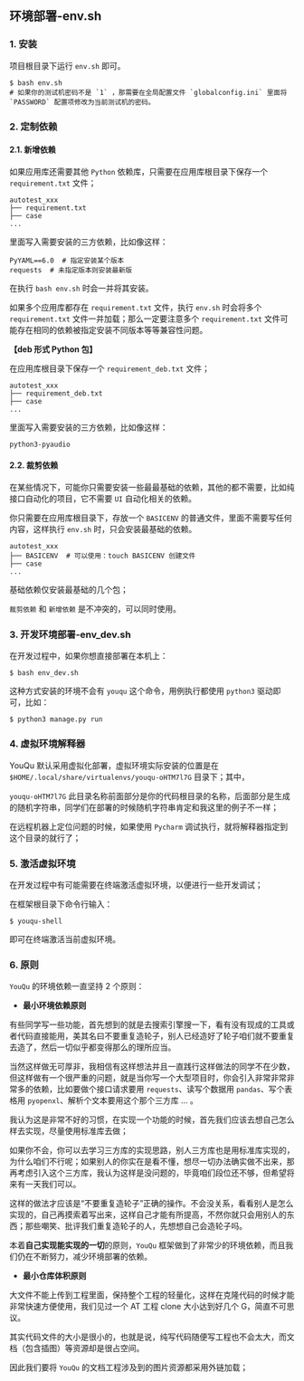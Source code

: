 ## 环境部署-env.sh

### 1. 安装

项目根目录下运行 `env.sh` 即可。

```shell
$ bash env.sh
# 如果你的测试机密码不是 `1` ，那需要在全局配置文件 `globalconfig.ini` 里面将 	`PASSWORD` 配置项修改为当前测试机的密码。
```


### 2. 定制依赖

#### 2.1. 新增依赖

如果应用库还需要其他 `Python` 依赖库，只需要在应用库根目录下保存一个 `requirement.txt` 文件；

```shell
autotest_xxx
├── requirement.txt
├── case	
...
```

里面写入需要安装的三方依赖，比如像这样：

```shell
PyYAML==6.0  # 指定安装某个版本
requests  # 未指定版本则安装最新版
```

在执行 `bash env.sh` 时会一并将其安装。

如果多个应用库都存在 `requirement.txt` 文件，执行 `env.sh` 时会将多个 `requirement.txt` 文件一并加载；那么一定要注意多个 `requirement.txt` 文件可能存在相同的依赖被指定安装不同版本等等兼容性问题。

**【deb 形式 Python 包】**

在应用库根目录下保存一个 `requirement_deb.txt` 文件；

```shell 
autotest_xxx
├── requirement_deb.txt
├── case	
...
```

里面写入需要安装的三方依赖，比如像这样：

```
python3-pyaudio
```

#### 2.2. 裁剪依赖

在某些情况下，可能你只需要安装一些最最基础的依赖，其他的都不需要，比如纯接口自动化的项目，它不需要 `UI` 自动化相关的依赖。

你只需要在应用库根目录下，存放一个 `BASICENV` 的普通文件，里面不需要写任何内容，这样执行 `env.sh` 时，只会安装最基础的依赖。

```shell
autotest_xxx
├── BASICENV  # 可以使用：touch BASICENV 创建文件
├── case	
...
```

基础依赖仅安装最基础的几个包；

`裁剪依赖` 和 `新增依赖` 是不冲突的，可以同时使用。

### 3. 开发环境部署-env_dev.sh

在开发过程中，如果你想直接部署在本机上：

```shell
$ bash env_dev.sh
```

 这种方式安装的环境不会有 `youqu` 这个命令，用例执行都使用 `python3` 驱动即可，比如：

```shell
$ python3 manage.py run
```

### 4. 虚拟环境解释器

YouQu 默认采用虚拟化部署，虚拟环境实际安装的位置是在 `$HOME/.local/share/virtualenvs/youqu-oHTM7l7G` 目录下；其中，

`youqu-oHTM7l7G` 此目录名称前面部分是你的代码根目录的名称，后面部分是生成的随机字符串，同学们在部署的时候随机字符串肯定和我这里的例子不一样；

在远程机器上定位问题的时候，如果使用 `Pycharm` 调试执行，就将解释器指定到这个目录的就行了；

### 5. 激活虚拟环境

在开发过程中有可能需要在终端激活虚拟环境，以便进行一些开发调试；

在框架根目录下命令行输入：

```shell
$ youqu-shell
```

即可在终端激活当前虚拟环境。

### 6. 原则

`YouQu` 的环境依赖一直坚持 2 个原则：

- **最小环境依赖原则**

有些同学写一些功能，首先想到的就是去搜索引擎搜一下，看有没有现成的工具或者代码直接能用，美其名曰不要重复造轮子，别人已经造好了轮子咱们就不要重复去造了，然后一切似乎都变得那么的理所应当。

当然这样做无可厚非，我相信有这样想法并且一直践行这样做法的同学不在少数，但这样做有一个很严重的问题，就是当你写一个大型项目时，你会引入非常非常非常多的依赖，比如要做个接口请求要用 `requests`、读写个数据用 `pandas`、写个表格用 `pyopenxl`、解析个文本要用这个那个三方库 ... 。

我认为这是非常不好的习惯，在实现一个功能的时候，首先我们应该去想自己怎么样去实现，尽量使用标准库去做；

如果你不会，你可以去学习三方库的实现思路，别人三方库也是用标准库实现的，为什么咱们不行呢；如果别人的你实在是看不懂，想尽一切办法确实做不出来，那再考虑引入这个三方库，我认为这样是没问题的，毕竟咱们段位还不够，但希望将来有一天我们可以。

这样的做法才应该是“不要重复造轮子”正确的操作。不会没关系，看看别人是怎么实现的，自己再摸索着写出来，这样自己才能有所提高，不然你就只会用别人的东西；那些嘲笑、批评我们重复造轮子的人，先想想自己会造轮子吗。

本着**自己实现能实现的一切**的原则，`YouQu` 框架做到了非常少的环境依赖，而且我们仍在不断努力，减少环境部署的依赖。

- **最小仓库体积原则**

大文件不能上传到工程里面，保持整个工程的轻量化，这样在克隆代码的时候才能非常快速方便使用，我们见过一个 AT 工程 clone 大小达到好几个 G，简直不可思议。

其实代码文件的大小是很小的，也就是说，纯写代码随便写工程也不会太大，而文档（包含插图）等资源却是很占空间。

因此我们要将 `YouQu` 的文档工程涉及到的图片资源都采用外链加载；